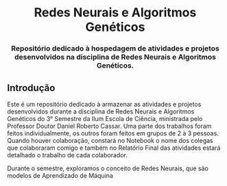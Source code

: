 <h1 align='center'> Redes Neurais e Algoritmos Genéticos </h1>

<h3 align='center'>Repositório dedicado à hospedagem de atividades e projetos desenvolvidos na disciplina de Redes Neurais e Algoritmos Genéticos.</h4>

## Introdução

Este é um repositório dedicado à armazenar as atividades e projetos desenvolvidos durante a disciplina de Redes Neurais e Algoritmos Genéticos do 3° Semestre da Ilum Escola de Ciência, ministrada pelo Professor Doutor Daniel Roberto Cassar. Uma parte dos trabalhos foram feitos individualmente, os outros foram feitos em grupos de 2 à 3 pessoas. Quando houver colaboração, constará no Notebook o nome dos colegas que colaboraram comigo e também no Relatório Final das atividades estará detalhado o trabalho de cada colaborador.

Durante o semestre, exploramos o conceito de Redes Neurais, que são modelos de Aprendizado de Máquina 
